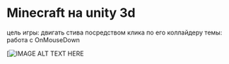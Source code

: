 # Minecraft на unity 3d
цель игры: двигать стива посредством клика по его коллайдеру
темы: работа с OnMouseDown

[![IMAGE ALT TEXT HERE](https://youtu.be/VTujxMt_HvA)

